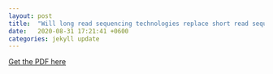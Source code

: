 ```yaml
---
layout: post
title:  "Will long read sequencing technologies replace short read sequencing technologies in the next ten years?"
date:   2020-08-31 17:21:41 +0600
categories: jekyll update
---
```


 [Get the PDF here](/_posts/Sanger_Prize_Competition_2020_Essay_Nishat_Anjum_Bristy.pdf)

